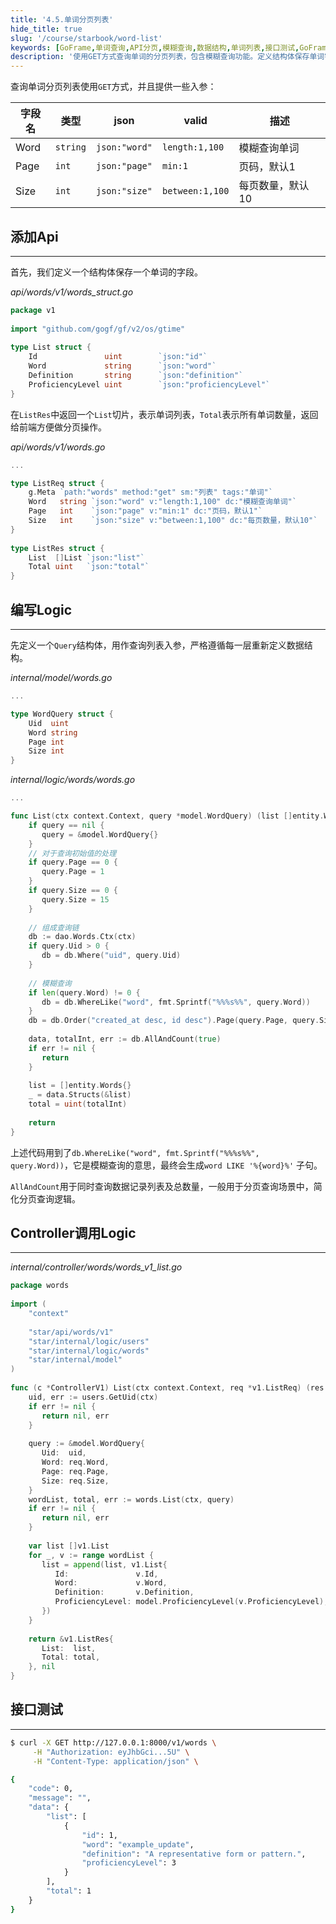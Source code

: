 ```yaml
---
title: '4.5.单词分页列表'
hide_title: true
slug: '/course/starbook/word-list'
keywords: [GoFrame,单词查询,API分页,模糊查询,数据结构,单词列表,接口测试,GoFrame框架,API请求,数据处理]
description: '使用GET方式查询单词的分页列表，包含模糊查询功能。定义结构体保存单词字段，包括id、单词、定义及熟练度。在GoFrame框架中编写Logic，用于处理数据的查询和分页操作。通过Controller调用Logic，实现数据的获取和返回，支持综合的接口测试。'
---
```

查询单词分页列表使用`GET`方式，并且提供一些入参：

| 字段名  | 类型       | json          | valid           | 描述        |
| ---- | -------- | ------------- | --------------- | --------- |
| Word | `string` | `json:"word"` | `length:1,100`  | 模糊查询单词    |
| Page | `int`    | `json:"page"` | `min:1`         | 页码，默认1    |
| Size | `int`    | `json:"size"` | `between:1,100` | 每页数量，默认10 |
## 添加Api
---
首先，我们定义一个结构体保存一个单词的字段。

*api/words/v1/words_struct.go*
```go
package v1  
  
import "github.com/gogf/gf/v2/os/gtime"  
  
type List struct {  
    Id               uint        `json:"id"`  
    Word             string      `json:"word"`  
    Definition       string      `json:"definition"`  
    ProficiencyLevel uint        `json:"proficiencyLevel"`
}
```

在`ListRes`中返回一个`List`切片，表示单词列表，`Total`表示所有单词数量，返回给前端方便做分页操作。

*api/words/v1/words.go*
```go
...

type ListReq struct {  
    g.Meta `path:"words" method:"get" sm:"列表" tags:"单词"`  
    Word   string `json:"word" v:"length:1,100" dc:"模糊查询单词"`  
    Page   int    `json:"page" v:"min:1" dc:"页码，默认1"`  
    Size   int    `json:"size" v:"between:1,100" dc:"每页数量，默认10"`  
}  
  
type ListRes struct {  
    List  []List `json:"list"`  
    Total uint   `json:"total"`  
}
```

## 编写Logic
---
先定义一个`Query`结构体，用作查询列表入参，严格遵循每一层重新定义数据结构。

*internal/model/words.go*
```go
...

type WordQuery struct {  
    Uid  uint  
    Word string  
    Page int  
    Size int  
}
```

*internal/logic/words/words.go*
```go
...

func List(ctx context.Context, query *model.WordQuery) (list []entity.Words, total uint, err error) {  
    if query == nil {  
       query = &model.WordQuery{}  
    }  
    // 对于查询初始值的处理  
    if query.Page == 0 {  
       query.Page = 1  
    }  
    if query.Size == 0 {  
       query.Size = 15  
    }  
  
    // 组成查询链  
    db := dao.Words.Ctx(ctx)  
    if query.Uid > 0 {  
       db = db.Where("uid", query.Uid)  
    }  
  
    // 模糊查询  
    if len(query.Word) != 0 {  
       db = db.WhereLike("word", fmt.Sprintf("%%%s%%", query.Word))  
    }  
    db = db.Order("created_at desc, id desc").Page(query.Page, query.Size)  
  
    data, totalInt, err := db.AllAndCount(true)  
    if err != nil {  
       return  
    }  
  
    list = []entity.Words{}  
    _ = data.Structs(&list)  
    total = uint(totalInt)  
  
    return  
}
```

上述代码用到了`db.WhereLike("word", fmt.Sprintf("%%%s%%", query.Word))`，它是模糊查询的意思，最终会生成`word LIKE '%{word}%'` 子句。

`AllAndCount`用于同时查询数据记录列表及总数量，一般用于分页查询场景中，简化分页查询逻辑。

## Controller调用Logic
---
*internal/controller/words/words_v1_list.go*
```go
package words  
  
import (  
    "context"  
  
    "star/api/words/v1"
    "star/internal/logic/users"
    "star/internal/logic/words"
    "star/internal/model"
)  
  
func (c *ControllerV1) List(ctx context.Context, req *v1.ListReq) (res *v1.ListRes, err error) {  
    uid, err := users.GetUid(ctx)  
    if err != nil {  
       return nil, err  
    }  
  
    query := &model.WordQuery{  
       Uid:  uid,  
       Word: req.Word,  
       Page: req.Page,  
       Size: req.Size,  
    }  
    wordList, total, err := words.List(ctx, query)  
    if err != nil {  
       return nil, err  
    }  
  
    var list []v1.List  
    for _, v := range wordList {  
       list = append(list, v1.List{  
          Id:               v.Id,  
          Word:             v.Word,  
          Definition:       v.Definition,  
          ProficiencyLevel: model.ProficiencyLevel(v.ProficiencyLevel),  
       })  
    }  
  
    return &v1.ListRes{  
       List:  list,  
       Total: total,  
    }, nil  
}
```

## 接口测试
---
```bash
$ curl -X GET http://127.0.0.1:8000/v1/words \
     -H "Authorization: eyJhbGci...5U" \
     -H "Content-Type: application/json" \

{
    "code": 0,
    "message": "",
    "data": {
        "list": [
            {
                "id": 1,
                "word": "example_update",
                "definition": "A representative form or pattern.",
                "proficiencyLevel": 3
            }
        ],
        "total": 1
    }
}
```